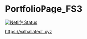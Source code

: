# PortfolioPage_FS3
 [![Netlify Status](https://api.netlify.com/api/v1/badges/7d62d7f0-91f1-4c8f-94dd-b4ab456be91e/deploy-status)](https://app.netlify.com/sites/fs3-portfolio/deploys)

https://valhallatech.xyz
